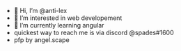 - 👋 Hi, I’m @anti-lex
- 👀 I’m interested in web developement 
- 🌱 I’m currently learning angular
- quickest way to reach me is via discord @spades#1600
- pfp by angel.scape
<!---
anti-lex/anti-lex is a ✨ special ✨ repository because its `README.md` (this file) appears on your GitHub profile.
You can click the Preview link to take a look at your changes.
--->
